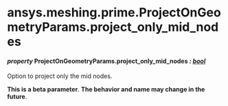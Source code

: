 <a id="ansys-meshing-prime-projectongeometryparams-project-only-mid-nodes"></a>

# ansys.meshing.prime.ProjectOnGeometryParams.project_only_mid_nodes

<a id="ansys.meshing.prime.ProjectOnGeometryParams.project_only_mid_nodes"></a>

#### *property* ProjectOnGeometryParams.project_only_mid_nodes *: [bool](https://docs.python.org/3.11/library/functions.html#bool)*

Option to project only the mid nodes.

**This is a beta parameter**. **The behavior and name may change in the future**.

<!-- !! processed by numpydoc !! -->
